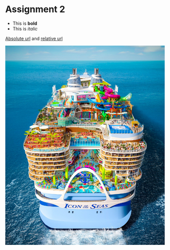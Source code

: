 # Assignment 2

- This is **bold**
- This is *italic*

[Absolute url](https://github.com/PatrickReiman/WebDesignHomework/blob/main/Assignment%202/readme.md) and [relative url](./readme.md)

![Alt text](./img/cruise%20ship.jpg)
